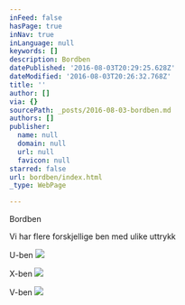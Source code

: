 ```yaml
---
inFeed: false
hasPage: true
inNav: true
inLanguage: null
keywords: []
description: Bordben
datePublished: '2016-08-03T20:29:25.628Z'
dateModified: '2016-08-03T20:26:32.768Z'
title: ''
author: []
via: {}
sourcePath: _posts/2016-08-03-bordben.md
authors: []
publisher:
  name: null
  domain: null
  url: null
  favicon: null
starred: false
url: bordben/index.html
_type: WebPage

---
```

Bordben

Vi har flere forskjellige ben med ulike uttrykk 

U-ben
![](https://the-grid-user-content.s3-us-west-2.amazonaws.com/03054a79-2b89-41a5-a5f7-846e12db349b.jpg)

X-ben
![](https://the-grid-user-content.s3-us-west-2.amazonaws.com/a4941bec-7273-4998-9f6f-f9b77de26a78.jpg)

V-ben
![](https://the-grid-user-content.s3-us-west-2.amazonaws.com/5f5e73ab-0dd3-4dc5-a4fd-8ac3865e4365.jpg)